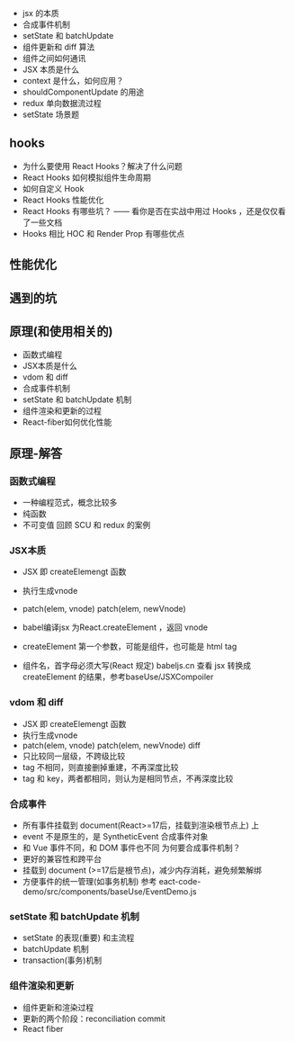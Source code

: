 
- jsx 的本质
- 合成事件机制
- setState 和 batchUpdate
- 组件更新和 diff 算法
- 组件之间如何通讯
- JSX 本质是什么
- context 是什么，如何应用？
- shouldComponentUpdate 的用途
- redux 单向数据流过程
- setState 场景题
## hooks
- 为什么要使用 React Hooks？解决了什么问题
- React Hooks 如何模拟组件生命周期
- 如何自定义 Hook
- React Hooks 性能优化
- React Hooks 有哪些坑？ —— 看你是否在实战中用过 Hooks ，还是仅仅看了一些文档
- Hooks 相比 HOC 和 Render Prop 有哪些优点
## 性能优化
## 遇到的坑
## 原理(和使用相关的)
- 函数式编程
- JSX本质是什么
- vdom 和 diff
- 合成事件机制
- setState 和 batchUpdate 机制 
- 组件渲染和更新的过程
- React-fiber如何优化性能


## 原理-解答
### 函数式编程
- 一种编程范式，概念比较多
- 纯函数
- 不可变值
回顾 SCU 和 redux 的案例
### JSX本质
- JSX 即 createElemengt 函数
- 执行生成vnode
- patch(elem, vnode) patch(elem, newVnode)

- babel编译jsx 为React.createElement ，返回 vnode
- createElement 第一个参数，可能是组件，也可能是 html tag
- 组件名，首字母必须大写(React 规定)
babeljs.cn 查看 jsx 转换成 createElement 的结果，参考baseUse/JSXCompoiler
### vdom 和 diff
- JSX 即 createElemengt 函数
- 执行生成vnode
- patch(elem, vnode) patch(elem, newVnode)
diff
- 只比较同一层级，不跨级比较
- tag 不相同，则直接删掉重建，不再深度比较
- tag 和 key，两者都相同，则认为是相同节点，不再深度比较
### 合成事件
- 所有事件挂载到 document(React>=17后，挂载到渲染根节点上) 上
- event 不是原生的，是 SyntheticEvent 合成事件对象
- 和 Vue 事件不同，和 DOM 事件也不同
为何要合成事件机制？
- 更好的兼容性和跨平台
- 挂载到 document (>=17后是根节点)，减少内存消耗，避免频繁解绑
- 方便事件的统一管理(如事务机制)
参考 eact-code-demo/src/components/baseUse/EventDemo.js
### setState 和 batchUpdate 机制
- setState 的表现(重要) 和主流程
- batchUpdate 机制
- transaction(事务)机制
### 组件渲染和更新
- 组件更新和渲染过程
- 更新的两个阶段：reconciliation commit
- React fiber